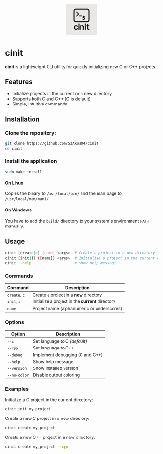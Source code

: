 <p align="center">
  <img src="assets/icon.png" alt="cinit logo" width="20%" />
</p>

# cinit

**cinit** is a lightweight CLI utility for quickly initializing new C or C++ projects.


## Features

- Initialize projects in the current or a new directory
- Supports both C and C++ (C is default)
- Simple, intuitive commands


## Installation

### Clone the repository:

```bash
git clone https://github.com/SzAkos04/cinit
cd cinit
```

### Install the application

```bash
sudo make install
```

#### On Linux

Copies the binary to `/usr/local/bin/` and the man page to `/usr/local/man/man1/`

#### On Windows

You have to add the `build/` directory to your system's environment `PATH` manually.


## Usage
```bash
cinit [create|c] [name] <args>  # Create a project in a new directory
cinit [init|i] ([name]) <args>  # Initialize a project in the current directory
cinit --help                    # Show help message
```

### Commands

| Command       | Description                                              |
| ------------- | -------------------------------------------------------- |
| `create`, `c` | Create a project in a **new** directory                  |
| `init`, `i`   | Initialize a project in the **current** directory        |
| `name`        | Project name (alphanumeric or underscores)               |


### Options

| Option       | Description                   |
| ------------ | ----------------------------- |
| `--c`        | Set language to C *(default)*     |
| `--cpp`      | Set language to C++             |
| `--debug`    | Implement debugging (C and C++) |
| `--help`     | Show help message               |
| `--version`  | Show installed version          |
| `--no-color` | Disable output coloring         |


### Examples

Initialize a C project in the current directory:
```bash
cinit init my_project
```

Create a new C project in a new directory:
```bash
cinit create my_project
```

Create a new C++ project in a new directory:
```bash
cinit create my_project --cpp
```
